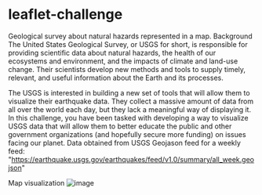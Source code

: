 # leaflet-challenge
Geological survey about natural hazards represented in a map.
Background
The United States Geological Survey, or USGS for short, is responsible for providing scientific data about natural hazards, the health of our ecosystems and environment, and the impacts of climate and land-use change. Their scientists develop new methods and tools to supply timely, relevant, and useful information about the Earth and its processes.

The USGS is interested in building a new set of tools that will allow them to visualize their earthquake data. They collect a massive amount of data from all over the world each day, but they lack a meaningful way of displaying it. In this challenge, you have been tasked with developing a way to visualize USGS data that will allow them to better educate the public and other government organizations (and hopefully secure more funding) on issues facing our planet.
Data obtained from USGS Geojason feed for a weekly feed: "https://earthquake.usgs.gov/earthquakes/feed/v1.0/summary/all_week.geojson"

Map visualization
![image](https://github.com/montanoemm/leaflet-challenge/assets/124743872/851ebdf2-a0ce-443d-9915-817175661fe6)




